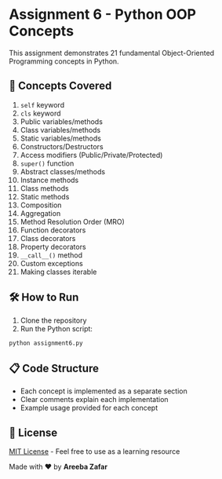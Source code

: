 # Assignment 6 - Python OOP Concepts

This assignment demonstrates 21 fundamental Object-Oriented Programming concepts in Python.

## 📌 Concepts Covered

1. `self` keyword  
2. `cls` keyword  
3. Public variables/methods  
4. Class variables/methods  
5. Static variables/methods  
6. Constructors/Destructors  
7. Access modifiers (Public/Private/Protected)  
8. `super()` function  
9. Abstract classes/methods  
10. Instance methods  
11. Class methods  
12. Static methods  
13. Composition  
14. Aggregation  
15. Method Resolution Order (MRO)  
16. Function decorators  
17. Class decorators  
18. Property decorators  
19. `__call__()` method  
20. Custom exceptions  
21. Making classes iterable  

## 🛠️ How to Run
1. Clone the repository
2. Run the Python script:
```bash
python assignment6.py
```

## 📋 Code Structure

- Each concept is implemented as a separate section  
- Clear comments explain each implementation  
- Example usage provided for each concept  

## 📜 License  

[MIT License](./LICENSE) - Feel free to use as a learning resource  

Made with ❤ by **Areeba Zafar**
